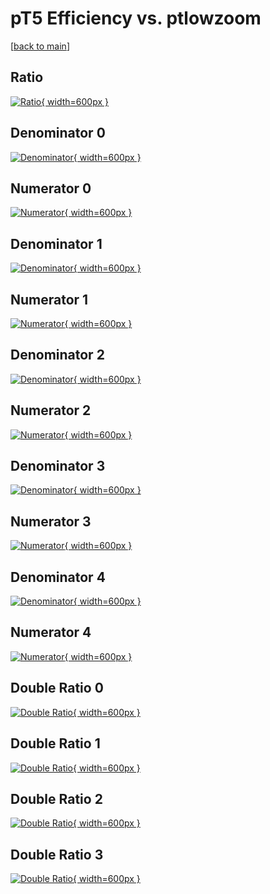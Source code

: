 # pT5 Efficiency vs. ptlowzoom

[[back to main](./)]



## Ratio

[![Ratio](../mtv/var/pT5_loweta_13_0_eff_ptlowzoom.png){ width=600px }](../mtv/var/pT5_loweta_13_0_eff_ptlowzoom.pdf)

## Denominator 0

[![Denominator](../mtv/den/pT5_loweta_13_0_eff_ptlowzoom_den0.png){ width=600px }](../mtv/den/pT5_loweta_13_0_eff_ptlowzoom_den0.pdf)

## Numerator 0

[![Numerator](../mtv/num/pT5_loweta_13_0_eff_ptlowzoom_num0.png){ width=600px }](../mtv/num/pT5_loweta_13_0_eff_ptlowzoom_num0.pdf)

## Denominator 1

[![Denominator](../mtv/den/pT5_loweta_13_0_eff_ptlowzoom_den1.png){ width=600px }](../mtv/den/pT5_loweta_13_0_eff_ptlowzoom_den1.pdf)

## Numerator 1

[![Numerator](../mtv/num/pT5_loweta_13_0_eff_ptlowzoom_num1.png){ width=600px }](../mtv/num/pT5_loweta_13_0_eff_ptlowzoom_num1.pdf)

## Denominator 2

[![Denominator](../mtv/den/pT5_loweta_13_0_eff_ptlowzoom_den2.png){ width=600px }](../mtv/den/pT5_loweta_13_0_eff_ptlowzoom_den2.pdf)

## Numerator 2

[![Numerator](../mtv/num/pT5_loweta_13_0_eff_ptlowzoom_num2.png){ width=600px }](../mtv/num/pT5_loweta_13_0_eff_ptlowzoom_num2.pdf)

## Denominator 3

[![Denominator](../mtv/den/pT5_loweta_13_0_eff_ptlowzoom_den3.png){ width=600px }](../mtv/den/pT5_loweta_13_0_eff_ptlowzoom_den3.pdf)

## Numerator 3

[![Numerator](../mtv/num/pT5_loweta_13_0_eff_ptlowzoom_num3.png){ width=600px }](../mtv/num/pT5_loweta_13_0_eff_ptlowzoom_num3.pdf)

## Denominator 4

[![Denominator](../mtv/den/pT5_loweta_13_0_eff_ptlowzoom_den4.png){ width=600px }](../mtv/den/pT5_loweta_13_0_eff_ptlowzoom_den4.pdf)

## Numerator 4

[![Numerator](../mtv/num/pT5_loweta_13_0_eff_ptlowzoom_num4.png){ width=600px }](../mtv/num/pT5_loweta_13_0_eff_ptlowzoom_num4.pdf)

## Double Ratio 0

[![Double Ratio](../mtv/ratio/pT5_loweta_13_0_eff_ptlowzoom_ratio0.png){ width=600px }](../mtv/ratio/pT5_loweta_13_0_eff_ptlowzoom_ratio0.pdf)

## Double Ratio 1

[![Double Ratio](../mtv/ratio/pT5_loweta_13_0_eff_ptlowzoom_ratio1.png){ width=600px }](../mtv/ratio/pT5_loweta_13_0_eff_ptlowzoom_ratio1.pdf)

## Double Ratio 2

[![Double Ratio](../mtv/ratio/pT5_loweta_13_0_eff_ptlowzoom_ratio2.png){ width=600px }](../mtv/ratio/pT5_loweta_13_0_eff_ptlowzoom_ratio2.pdf)

## Double Ratio 3

[![Double Ratio](../mtv/ratio/pT5_loweta_13_0_eff_ptlowzoom_ratio3.png){ width=600px }](../mtv/ratio/pT5_loweta_13_0_eff_ptlowzoom_ratio3.pdf)

